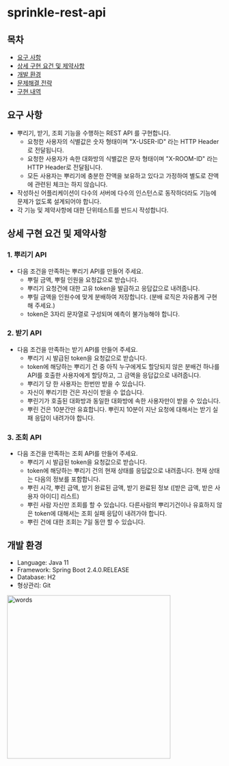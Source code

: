 # sprinkle-rest-api

## 목차

* [요구 사항](#요구-사항)
* [상세 구현 요건 및 제약사항](#상세-구현-요건-및-제약사항)
* [개발 환경](#개발-환경)
* [문제해결 전략](#문제해결-전략)
* [구현 내역](#구현-내역)

## 요구 사항

* 뿌리기, 받기, 조회 기능을 수행하는 REST API 를 구현합니다.
    * 요청한 사용자의 식별값은 숫자 형태이며 "X-USER-ID" 라는 HTTP Header로 전달됩니다.
    * 요청한 사용자가 속한 대화방의 식별값은 문자 형태이며 "X-ROOM-ID" 라는 HTTP Header로 전달됩니다.
    * 모든 사용자는 뿌리기에 충분한 잔액을 보유하고 있다고 가정하여 별도로 잔액에 관련된 체크는 하지 않습니다.
* 작성하신 어플리케이션이 다수의 서버에 다수의 인스턴스로 동작하더라도 기능에 문제가 없도록 설계되어야 합니다.
* 각 기능 및 제약사항에 대한 단위테스트를 반드시 작성합니다.

## 상세 구현 요건 및 제약사항

### 1. 뿌리기 API

* 다음 조건을 만족하는 뿌리기 API를 만들어 주세요.
    * 뿌릴 금액, 뿌릴 인원을 요청값으로 받습니다.
    * 뿌리기 요청건에 대한 고유 token을 발급하고 응답값으로 내려줍니다.
    * 뿌릴 금액을 인원수에 맞게 분배하여 저장합니다. (분배 로직은 자유롭게 구현해 주세요.)
    * token은 3자리 문자열로 구성되며 예측이 불가능해야 합니다.
        
### 2. 받기 API

* 다음 조건을 만족하는 받기 API를 만들어 주세요.
    * 뿌리기 시 발급된 token을 요청값으로 받습니다.
    * token에 해당하는 뿌리기 건 중 아직 누구에게도 할당되지 않은 분배건 하나를
    API를 호출한 사용자에게 할당하고, 그 금액을 응답값으로 내려줍니다.
    * 뿌리기 당 한 사용자는 한번만 받을 수 있습니다.
    * 자신이 뿌리기한 건은 자신이 받을 수 없습니다.
    * 뿌린기가 호출된 대화방과 동일한 대화방에 속한 사용자만이 받을 수
    있습니다.
    * 뿌린 건은 10분간만 유효합니다. 뿌린지 10분이 지난 요청에 대해서는 받기 실패 응답이 내려가야 합니다.

### 3. 조회 API

* 다음 조건을 만족하는 조회 API를 만들어 주세요.
    * 뿌리기 시 발급된 token을 요청값으로 받습니다.
    * token에 해당하는 뿌리기 건의 현재 상태를 응답값으로 내려줍니다. 현재
    상태는 다음의 정보를 포함합니다.
    * 뿌린 시각, 뿌린 금액, 받기 완료된 금액, 받기 완료된 정보 ([받은 금액, 받은
    사용자 아이디] 리스트)
    * 뿌린 사람 자신만 조회를 할 수 있습니다. 다른사람의 뿌리기건이나 유효하지
    않은 token에 대해서는 조회 실패 응답이 내려가야 합니다.
    * 뿌린 건에 대한 조회는 7일 동안 할 수 있습니다.
    
 ## 개발 환경

* Language: Java 11
* Framework: Spring Boot 2.4.0.RELEASE
* Database: H2
* 형상관리: Git

<img width="382" alt="words" src="https://user-images.githubusercontent.com/40617794/99963060-899cbf80-2dd4-11eb-8f5a-0a321b00d085.png">
